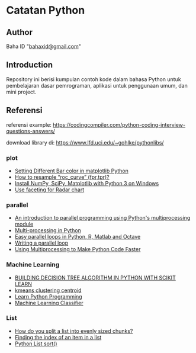 # Catatan Python

## Author
Baha ID "bahaxid@gmail.com"

## Introduction
Repository ini berisi kumpulan contoh kode dalam bahasa Python untuk pembelajaran dasar pemrograman, aplikasi untuk penggunaan umum, dan mini project.

## Referensi
referensi example:
https://codingcompiler.com/python-coding-interview-questions-answers/

download library di:
https://www.lfd.uci.edu/~gohlke/pythonlibs/

### plot
- [Setting Different Bar color in matplotlib Python](https://stackoverflow.com/questions/18973404/setting-different-bar-color-in-matplotlib-python)
- [How to resample “roc_curve” (fpr,tpr)?](https://stackoverflow.com/questions/30802688/how-can-i-resample-roc-curve-fpr-tpr)
- [Install NumPy, SciPy, Matplotlib with Python 3 on Windows](https://solarianprogrammer.com/2017/02/25/install-numpy-scipy-matplotlib-python-3-windows/)
- [Use faceting for Radar chart](https://python-graph-gallery.com/392-use-faceting-for-radar-chart/)

### parallel
- [An introduction to parallel programming using Python's multiprocessing module](https://sebastianraschka.com/Articles/2014_multiprocessing.html)
- [Multi-processing in Python](https://medium.com/apteo/multi-processing-in-python-ee0ce73a459b)
- [Easy parallel loops in Python, R, Matlab and Octave](https://blog.dominodatalab.com/simple-parallelization/)
- [Writing a parallel loop](https://stackoverflow.com/questions/33787678/writing-a-parallel-loop)
- [Using Multiprocessing to Make Python Code Faster](https://medium.com/@urban_institute/using-multiprocessing-to-make-python-code-faster-23ea5ef996ba)

### Machine Learning
- [BUILDING DECISION TREE ALGORITHM IN PYTHON WITH SCIKIT LEARN](http://dataaspirant.com/2017/02/01/decision-tree-algorithm-python-with-scikit-learn/)
- [kmeans clustering centroid](https://pythonprogramminglanguage.com/kmeans-clustering-centroid/)
- [Learn Python Programming](https://pythonprogramminglanguage.com)
- [Machine Learning Classifier](https://pythonprogramminglanguage.com/machine-learning-classifier/)

### List
- [How do you split a list into evenly sized chunks?](https://stackoverflow.com/questions/312443/how-do-you-split-a-list-into-evenly-sized-chunks)
- [Finding the index of an item in a list](https://stackoverflow.com/a/17202481/4874355)
- [Python List sort()](https://www.programiz.com/python-programming/methods/list/sort)
